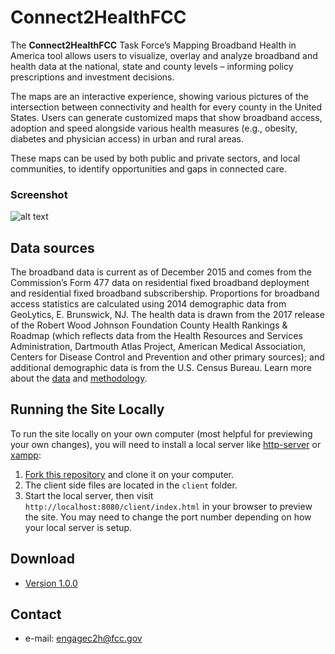 Connect2HealthFCC
======
The **Connect2HealthFCC** Task Force’s Mapping Broadband Health in America tool allows users to visualize, overlay and analyze broadband and health data at the national, state and county levels – informing policy prescriptions and investment decisions.

The maps are an interactive experience, showing various pictures of the intersection between connectivity and health for every county in the United States. Users can generate customized maps that show broadband access, adoption and speed alongside various health measures (e.g., obesity, diabetes and physician access) in urban and rural areas.

These maps can be used by both public and private sectors, and local communities, to identify opportunities and gaps in connected care. 

### Screenshot
![alt text](https://raw.githubusercontent.com/FCC/c2hgis-web/dev/client/img/screenshot-home.png "FCC Connect2Health")

## Data sources
The broadband data is current as of December 2015 and comes from the Commission’s Form 477 data on residential fixed broadband deployment and residential fixed broadband subscribership. Proportions for broadband access statistics are calculated using 2014 demographic data from GeoLytics, E. Brunswick, NJ. The health data is drawn from the 2017 release of the Robert Wood Johnson Foundation County Health Rankings & Roadmap (which reflects data from the Health Resources and Services Administration, Dartmouth Atlas Project, American Medical Association, Centers for Disease Control and Prevention and other primary sources); and additional demographic data is from the U.S. Census Bureau. Learn more about the [data](https://fcc.github.io/c2hgis-web/data.html) and [methodology](https://www.fcc.gov/health/maps/methodology). 

## Running the Site Locally
To run the site locally on your own computer (most helpful for previewing your own changes), you will need to install a local server like [http-server](https://www.npmjs.com/package/http-server) or [xampp](https://www.apachefriends.org/index.html):

1. [Fork this repository](https://help.github.com/articles/fork-a-repo/ "Instructions for Forking Your Repository") and clone it on your computer.
2. The client side files are located in the `client` folder.
3. Start the local server, then visit `http://localhost:8080/client/index.html` in your browser to preview the site. You may need to change the port number depending on how your local server is setup.

## Download 
* [Version 1.0.0](https://github.com/FCC/c2hgis-web/archive/v1.0.0.zip)

## Contact
* e-mail: engagec2h@fcc.gov
